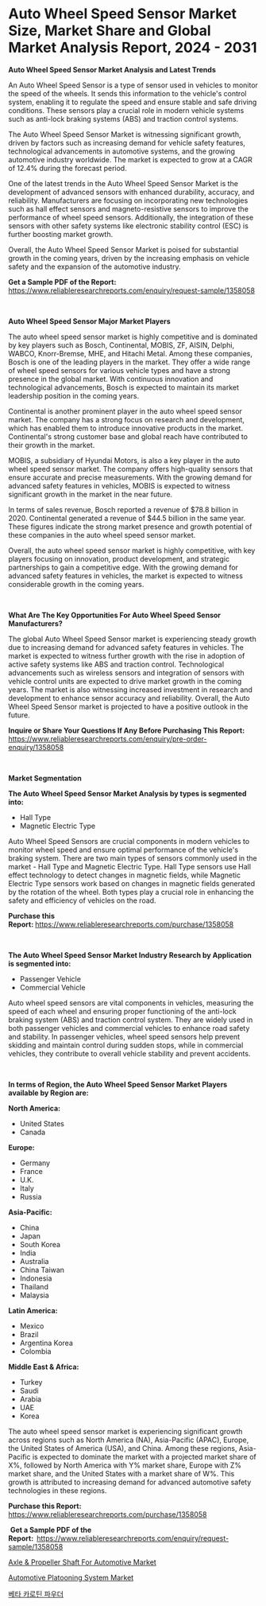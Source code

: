 <p><h1>Auto Wheel Speed Sensor Market Size, Market Share and Global Market Analysis Report, 2024 - 2031</h1></p><p><strong>Auto Wheel Speed Sensor Market Analysis and Latest Trends</strong></p>
<p><p>An Auto Wheel Speed Sensor is a type of sensor used in vehicles to monitor the speed of the wheels. It sends this information to the vehicle's control system, enabling it to regulate the speed and ensure stable and safe driving conditions. These sensors play a crucial role in modern vehicle systems such as anti-lock braking systems (ABS) and traction control systems.</p><p>The Auto Wheel Speed Sensor Market is witnessing significant growth, driven by factors such as increasing demand for vehicle safety features, technological advancements in automotive systems, and the growing automotive industry worldwide. The market is expected to grow at a CAGR of 12.4% during the forecast period.</p><p>One of the latest trends in the Auto Wheel Speed Sensor Market is the development of advanced sensors with enhanced durability, accuracy, and reliability. Manufacturers are focusing on incorporating new technologies such as hall effect sensors and magneto-resistive sensors to improve the performance of wheel speed sensors. Additionally, the integration of these sensors with other safety systems like electronic stability control (ESC) is further boosting market growth.</p><p>Overall, the Auto Wheel Speed Sensor Market is poised for substantial growth in the coming years, driven by the increasing emphasis on vehicle safety and the expansion of the automotive industry.</p></p>
<p><strong>Get a Sample PDF of the Report:&nbsp;</strong> <a href="https://www.reliableresearchreports.com/enquiry/request-sample/1358058">https://www.reliableresearchreports.com/enquiry/request-sample/1358058</a></p>
<p>&nbsp;</p>
<p><strong>Auto Wheel Speed Sensor Major Market Players</strong></p>
<p><p>The auto wheel speed sensor market is highly competitive and is dominated by key players such as Bosch, Continental, MOBIS, ZF, AISIN, Delphi, WABCO, Knorr-Bremse, MHE, and Hitachi Metal. Among these companies, Bosch is one of the leading players in the market. They offer a wide range of wheel speed sensors for various vehicle types and have a strong presence in the global market. With continuous innovation and technological advancements, Bosch is expected to maintain its market leadership position in the coming years.</p><p>Continental is another prominent player in the auto wheel speed sensor market. The company has a strong focus on research and development, which has enabled them to introduce innovative products in the market. Continental's strong customer base and global reach have contributed to their growth in the market.</p><p>MOBIS, a subsidiary of Hyundai Motors, is also a key player in the auto wheel speed sensor market. The company offers high-quality sensors that ensure accurate and precise measurements. With the growing demand for advanced safety features in vehicles, MOBIS is expected to witness significant growth in the market in the near future.</p><p>In terms of sales revenue, Bosch reported a revenue of $78.8 billion in 2020. Continental generated a revenue of $44.5 billion in the same year. These figures indicate the strong market presence and growth potential of these companies in the auto wheel speed sensor market.</p><p>Overall, the auto wheel speed sensor market is highly competitive, with key players focusing on innovation, product development, and strategic partnerships to gain a competitive edge. With the growing demand for advanced safety features in vehicles, the market is expected to witness considerable growth in the coming years.</p></p>
<p>&nbsp;</p>
<p><strong>What Are The Key Opportunities For Auto Wheel Speed Sensor Manufacturers?</strong></p>
<p><p>The global Auto Wheel Speed Sensor market is experiencing steady growth due to increasing demand for advanced safety features in vehicles. The market is expected to witness further growth with the rise in adoption of active safety systems like ABS and traction control. Technological advancements such as wireless sensors and integration of sensors with vehicle control units are expected to drive market growth in the coming years. The market is also witnessing increased investment in research and development to enhance sensor accuracy and reliability. Overall, the Auto Wheel Speed Sensor market is projected to have a positive outlook in the future.</p></p>
<p><strong>Inquire or Share Your Questions If Any Before Purchasing This Report:</strong> <a href="https://www.reliableresearchreports.com/enquiry/pre-order-enquiry/1358058">https://www.reliableresearchreports.com/enquiry/pre-order-enquiry/1358058</a></p>
<p>&nbsp;</p>
<p><strong>Market Segmentation</strong></p>
<p><strong>The Auto Wheel Speed Sensor Market Analysis by types is segmented into:</strong></p>
<p><ul><li>Hall Type</li><li>Magnetic Electric Type</li></ul></p>
<p><p>Auto Wheel Speed Sensors are crucial components in modern vehicles to monitor wheel speed and ensure optimal performance of the vehicle's braking system. There are two main types of sensors commonly used in the market - Hall Type and Magnetic Electric Type. Hall Type sensors use Hall effect technology to detect changes in magnetic fields, while Magnetic Electric Type sensors work based on changes in magnetic fields generated by the rotation of the wheel. Both types play a crucial role in enhancing the safety and efficiency of vehicles on the road.</p></p>
<p><strong>Purchase this Report:&nbsp;</strong><a href="https://www.reliableresearchreports.com/purchase/1358058">https://www.reliableresearchreports.com/purchase/1358058</a></p>
<p>&nbsp;</p>
<p><strong>The Auto Wheel Speed Sensor Market Industry Research by Application is segmented into:</strong></p>
<p><ul><li>Passenger Vehicle</li><li>Commercial Vehicle</li></ul></p>
<p><p>Auto wheel speed sensors are vital components in vehicles, measuring the speed of each wheel and ensuring proper functioning of the anti-lock braking system (ABS) and traction control system. They are widely used in both passenger vehicles and commercial vehicles to enhance road safety and stability. In passenger vehicles, wheel speed sensors help prevent skidding and maintain control during sudden stops, while in commercial vehicles, they contribute to overall vehicle stability and prevent accidents.</p></p>
<p>&nbsp;</p>
<p><strong>In terms of Region, the Auto Wheel Speed Sensor Market Players available by Region are:</strong></p>
<p>
    <p> <strong> North America: </strong>
        <ul>
            <li>United States</li>
            <li>Canada</li>
        </ul>
        </p> 
    <p> <strong> Europe: </strong>
        <ul>
            <li>Germany</li>
            <li>France</li>
            <li>U.K.</li>
            <li>Italy</li>
            <li>Russia</li>
        </ul>
        </p> 
    <p> <strong> Asia-Pacific: </strong>
        <ul>
            <li>China</li>
            <li>Japan</li>
            <li>South Korea</li>
            <li>India</li>
            <li>Australia</li>
            <li>China Taiwan</li>
            <li>Indonesia</li>
            <li>Thailand</li>
            <li>Malaysia</li>
        </ul>
        </p> 
    <p> <strong> Latin America: </strong>
        <ul>
            <li>Mexico</li>
            <li>Brazil</li>
            <li>Argentina Korea</li>
            <li>Colombia</li>
        </ul>
        </p> 
    <p> <strong> Middle East & Africa: </strong>
        <ul>
            <li>Turkey</li>
            <li>Saudi</li>
            <li>Arabia</li>
            <li>UAE</li>
            <li>Korea</li>
        </ul>
    </p>
    </p>
<p><p>The auto wheel speed sensor market is experiencing significant growth across regions such as North America (NA), Asia-Pacific (APAC), Europe, the United States of America (USA), and China. Among these regions, Asia-Pacific is expected to dominate the market with a projected market share of X%, followed by North America with Y% market share, Europe with Z% market share, and the United States with a market share of W%. This growth is attributed to increasing demand for advanced automotive safety technologies in these regions.</p></p>
<p><strong>Purchase this Report: </strong><a href="https://www.reliableresearchreports.com/purchase/1358058">https://www.reliableresearchreports.com/purchase/1358058</a></p>
<p>&nbsp;<strong>Get a Sample PDF of the Report:&nbsp;&nbsp;</strong><a href="https://www.reliableresearchreports.com/enquiry/request-sample/1358058">https://www.reliableresearchreports.com/enquiry/request-sample/1358058</a></p>
<p><strong></strong></p>
<p><p><a href="https://github.com/nathandecarvalho/Market-Research-Report-List-2/blob/main/axle-propeller-shaft-for-automotive-market.md">Axle & Propeller Shaft For Automotive Market</a></p><p><a href="https://github.com/julyju69/Market-Research-Report-List-2/blob/main/automotive-platooning-system-market.md">Automotive Platooning System Market</a></p><p><a href="https://medium.com/@yohan.grilli/%EB%B2%A0%ED%83%80-%EC%B9%B4%EB%A1%9C%ED%85%90-%EB%B6%84%EB%A7%90-%EC%8B%9C%EC%9E%A5-%EB%B3%B4%EA%B3%A0%EC%84%9C%EB%8A%94-%EC%9D%B4-%EC%8B%9C%EC%9E%A5%EC%9D%98-%EC%B5%9C%EC%8B%A0-%ED%8A%B8%EB%9E%9C%EB%93%9C%EC%99%80-%EC%84%B1%EC%9E%A5-%EA%B8%B0%ED%9A%8C%EB%A5%BC-%EB%B3%B4%EC%97%AC%EC%A4%8D%EB%8B%88%EB%8B%A4-8ec65dbb494e">베타 카로틴 파우더</a></p></p>
